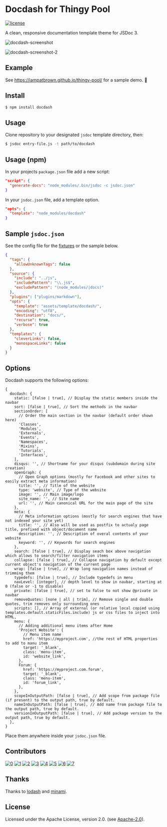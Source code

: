 # Docdash for Thingy Pool

[![license](https://img.shields.io/npm/l/docdash.svg)](LICENSE.md)

A clean, responsive documentation template theme for JSDoc 3.

![docdash-screenshot](https://cloud.githubusercontent.com/assets/447956/13398144/4dde7f36-defd-11e5-8909-1a9013302cb9.png)

![docdash-screenshot-2](https://cloud.githubusercontent.com/assets/447956/13401057/e30effd8-df0a-11e5-9f51-66257ac38e94.jpg)

## Example

See https://iampatbrown.github.io/thingy-pool/ for a sample demo. :rocket:

## Install

```bash
$ npm install docdash
```

## Usage

Clone repository to your designated `jsdoc` template directory, then:

```bash
$ jsdoc entry-file.js -t path/to/docdash
```

## Usage (npm)

In your projects `package.json` file add a new script:

```json
"script": {
  "generate-docs": "node_modules/.bin/jsdoc -c jsdoc.json"
}
```

In your `jsdoc.json` file, add a template option.

```json
"opts": {
  "template": "node_modules/docdash"
}
```

## Sample `jsdoc.json`

See the config file for the [fixtures](fixtures/fixtures.conf.json) or the sample below.

```json
{
  "tags": {
    "allowUnknownTags": false
  },
  "source": {
    "include": "../js",
    "includePattern": "\\.js$",
    "excludePattern": "(node_modules/|docs)"
  },
  "plugins": ["plugins/markdown"],
  "opts": {
    "template": "assets/template/docdash/",
    "encoding": "utf8",
    "destination": "docs/",
    "recurse": true,
    "verbose": true
  },
  "templates": {
    "cleverLinks": false,
    "monospaceLinks": false
  }
}
```

## Options

Docdash supports the following options:

```json5
{
  docdash: {
    static: [false | true], // Display the static members inside the navbar
    sort: [false | true], // Sort the methods in the navbar
    sectionOrder: [
      // Order the main section in the navbar (default order shown here)
      'Classes',
      'Modules',
      'Externals',
      'Events',
      'Namespaces',
      'Mixins',
      'Tutorials',
      'Interfaces',
    ],
    disqus: '', // Shortname for your disqus (subdomain during site creation)
    openGraph: {
      // Open Graph options (mostly for Facebook and other sites to easily extract meta information)
      title: '', // Title of the website
      type: 'website', // Type of the website
      image: '', // Main image/logo
      site_name: '', // Site name
      url: '', // Main canonical URL for the main page of the site
    },
    meta: {
      // Meta information options (mostly for search engines that have not indexed your site yet)
      title: '', // Also will be used as postfix to actualy page title, prefixed with object/document name
      description: '', // Description of overal contents of your website
      keyword: '', // Keywords for search engines
    },
    search: [false | true], // Display seach box above navigation which allows to search/filter navigation items
    collapse: [false | true], // Collapse navigation by default except current object's navigation of the current page
    wrap: [false | true], // Wrap long navigation names instead of trimming them
    typedefs: [false | true], // Include typedefs in menu
    navLevel: [integer], // depth level to show in navbar, starting at 0 (false or -1 to disable)
    private: [false | true], // set to false to not show @private in navbar
    removeQuotes: [none | all | trim], // Remove single and double quotes, trim removes only surrounding ones
    scripts: [], // Array of external (or relative local copied using templates.default.staticFiles.include) js or css files to inject into HTML,
    menu: {
      // Adding additional menu items after Home
      'Project Website': {
        // Menu item name
        href: 'https://myproject.com', //the rest of HTML properties to add to manu item
        target: '_blank',
        class: 'menu-item',
        id: 'website_link',
      },
      Forum: {
        href: 'https://myproject.com.forum',
        target: '_blank',
        class: 'menu-item',
        id: 'forum_link',
      },
    },
    scopeInOutputPath: [false | true], // Add scope from package file (if present) to the output path, true by default.
    nameInOutputPath: [false | true], // Add name from package file to the output path, true by default.
    versionInOutputPath: [false | true], // Add package version to the output path, true by default.
  },
}
```

Place them anywhere inside your `jsdoc.json` file.

## Contributors

[![0](https://sourcerer.io/fame/ar2rsawseen/clenemt/docdash/images/0)](https://sourcerer.io/fame/ar2rsawseen/clenemt/docdash/links/0)
[![1](https://sourcerer.io/fame/ar2rsawseen/clenemt/docdash/images/1)](https://sourcerer.io/fame/ar2rsawseen/clenemt/docdash/links/1)
[![2](https://sourcerer.io/fame/ar2rsawseen/clenemt/docdash/images/2)](https://sourcerer.io/fame/ar2rsawseen/clenemt/docdash/links/2)
[![3](https://sourcerer.io/fame/ar2rsawseen/clenemt/docdash/images/3)](https://sourcerer.io/fame/ar2rsawseen/clenemt/docdash/links/3)
[![4](https://sourcerer.io/fame/ar2rsawseen/clenemt/docdash/images/4)](https://sourcerer.io/fame/ar2rsawseen/clenemt/docdash/links/4)
[![5](https://sourcerer.io/fame/ar2rsawseen/clenemt/docdash/images/5)](https://sourcerer.io/fame/ar2rsawseen/clenemt/docdash/links/5)
[![6](https://sourcerer.io/fame/ar2rsawseen/clenemt/docdash/images/6)](https://sourcerer.io/fame/ar2rsawseen/clenemt/docdash/links/6)
[![7](https://sourcerer.io/fame/ar2rsawseen/clenemt/docdash/images/7)](https://sourcerer.io/fame/ar2rsawseen/clenemt/docdash/links/7)

## Thanks

Thanks to [lodash](https://lodash.com) and [minami](https://github.com/nijikokun/minami).

## License

Licensed under the Apache License, version 2.0. (see [Apache-2.0](LICENSE.md)).
